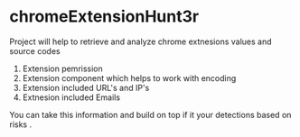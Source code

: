 # chromeExtensionHunt3r
Project will help to retrieve and analyze chrome extnesions values and source codes
1. Extension pemrission
2. Extension component which helps to work with encoding
3. Extension included URL's and IP's
4. Extnesion included Emails

You can take this information and build on top if it your detections based on risks .